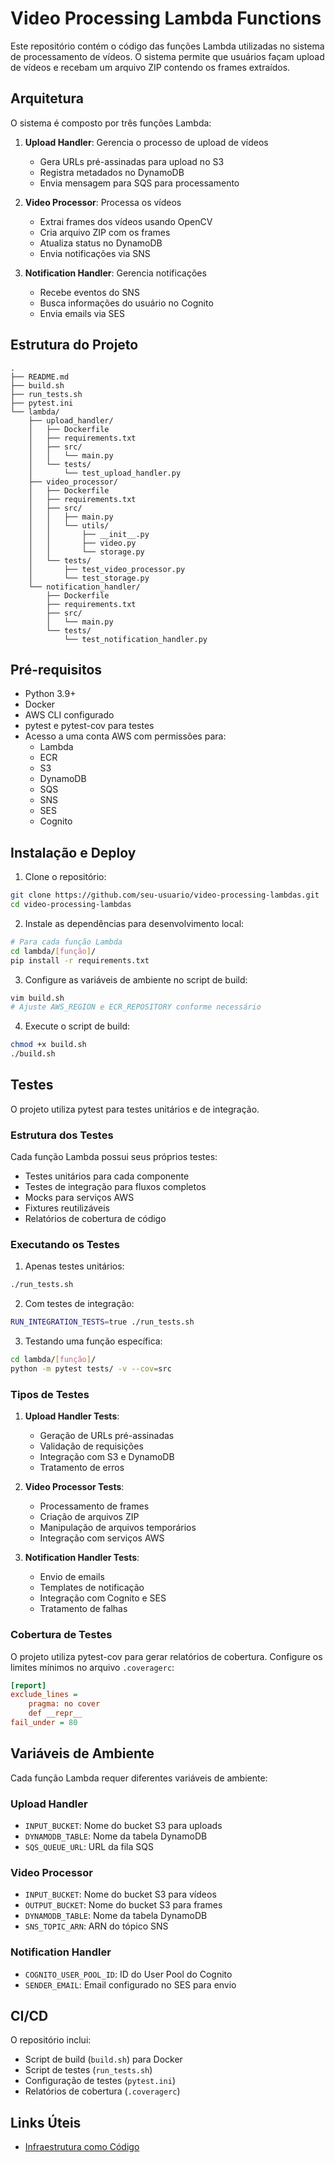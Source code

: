 # Video Processing Lambda Functions

Este repositório contém o código das funções Lambda utilizadas no sistema de processamento de vídeos. O sistema permite que usuários façam upload de vídeos e recebam um arquivo ZIP contendo os frames extraídos.

## Arquitetura

O sistema é composto por três funções Lambda:

1. **Upload Handler**: Gerencia o processo de upload de vídeos
   - Gera URLs pré-assinadas para upload no S3
   - Registra metadados no DynamoDB
   - Envia mensagem para SQS para processamento

2. **Video Processor**: Processa os vídeos
   - Extrai frames dos vídeos usando OpenCV
   - Cria arquivo ZIP com os frames
   - Atualiza status no DynamoDB
   - Envia notificações via SNS

3. **Notification Handler**: Gerencia notificações
   - Recebe eventos do SNS
   - Busca informações do usuário no Cognito
   - Envia emails via SES

## Estrutura do Projeto

```
.
├── README.md
├── build.sh
├── run_tests.sh
├── pytest.ini
└── lambda/
    ├── upload_handler/
    │   ├── Dockerfile
    │   ├── requirements.txt
    │   ├── src/
    │   │   └── main.py
    │   └── tests/
    │       └── test_upload_handler.py
    ├── video_processor/
    │   ├── Dockerfile
    │   ├── requirements.txt
    │   ├── src/
    │   │   ├── main.py
    │   │   └── utils/
    │   │       ├── __init__.py
    │   │       ├── video.py
    │   │       └── storage.py
    │   └── tests/
    │       ├── test_video_processor.py
    │       └── test_storage.py
    └── notification_handler/
        ├── Dockerfile
        ├── requirements.txt
        ├── src/
        │   └── main.py
        └── tests/
            └── test_notification_handler.py
```

## Pré-requisitos

- Python 3.9+
- Docker
- AWS CLI configurado
- pytest e pytest-cov para testes
- Acesso a uma conta AWS com permissões para:
  - Lambda
  - ECR
  - S3
  - DynamoDB
  - SQS
  - SNS
  - SES
  - Cognito

## Instalação e Deploy

1. Clone o repositório:
```bash
git clone https://github.com/seu-usuario/video-processing-lambdas.git
cd video-processing-lambdas
```

2. Instale as dependências para desenvolvimento local:
```bash
# Para cada função Lambda
cd lambda/[função]/
pip install -r requirements.txt
```

3. Configure as variáveis de ambiente no script de build:
```bash
vim build.sh
# Ajuste AWS_REGION e ECR_REPOSITORY conforme necessário
```

4. Execute o script de build:
```bash
chmod +x build.sh
./build.sh
```

## Testes

O projeto utiliza pytest para testes unitários e de integração.

### Estrutura dos Testes

Cada função Lambda possui seus próprios testes:
- Testes unitários para cada componente
- Testes de integração para fluxos completos
- Mocks para serviços AWS
- Fixtures reutilizáveis
- Relatórios de cobertura de código

### Executando os Testes

1. Apenas testes unitários:
```bash
./run_tests.sh
```

2. Com testes de integração:
```bash
RUN_INTEGRATION_TESTS=true ./run_tests.sh
```

3. Testando uma função específica:
```bash
cd lambda/[função]/
python -m pytest tests/ -v --cov=src
```

### Tipos de Testes

1. **Upload Handler Tests**:
   - Geração de URLs pré-assinadas
   - Validação de requisições
   - Integração com S3 e DynamoDB
   - Tratamento de erros

2. **Video Processor Tests**:
   - Processamento de frames
   - Criação de arquivos ZIP
   - Manipulação de arquivos temporários
   - Integração com serviços AWS

3. **Notification Handler Tests**:
   - Envio de emails
   - Templates de notificação
   - Integração com Cognito e SES
   - Tratamento de falhas

### Cobertura de Testes

O projeto utiliza pytest-cov para gerar relatórios de cobertura. Configure os limites mínimos no arquivo `.coveragerc`:

```ini
[report]
exclude_lines =
    pragma: no cover
    def __repr__
fail_under = 80
```

## Variáveis de Ambiente

Cada função Lambda requer diferentes variáveis de ambiente:

### Upload Handler
- `INPUT_BUCKET`: Nome do bucket S3 para uploads
- `DYNAMODB_TABLE`: Nome da tabela DynamoDB
- `SQS_QUEUE_URL`: URL da fila SQS

### Video Processor
- `INPUT_BUCKET`: Nome do bucket S3 para vídeos
- `OUTPUT_BUCKET`: Nome do bucket S3 para frames
- `DYNAMODB_TABLE`: Nome da tabela DynamoDB
- `SNS_TOPIC_ARN`: ARN do tópico SNS

### Notification Handler
- `COGNITO_USER_POOL_ID`: ID do User Pool do Cognito
- `SENDER_EMAIL`: Email configurado no SES para envio

## CI/CD

O repositório inclui:
- Script de build (`build.sh`) para Docker
- Script de testes (`run_tests.sh`)
- Configuração de testes (`pytest.ini`)
- Relatórios de cobertura (`.coveragerc`)

## Links Úteis

- [Infraestrutura como Código](https://github.com/seu-usuario/video-processing-infrastructure)